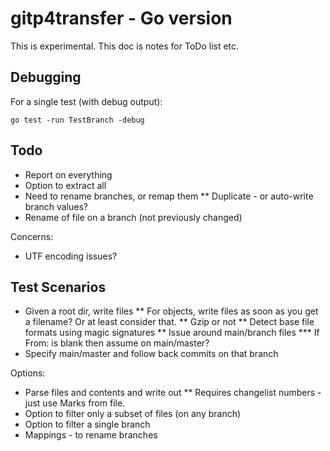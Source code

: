 # gitp4transfer - Go version

This is experimental. This doc is notes for ToDo list etc.

## Debugging

For a single test (with debug output):

    go test -run TestBranch -debug

## Todo

* Report on everything
* Option to extract all
* Need to rename branches, or remap them
** Duplicate - or auto-write branch values?
* Rename of file on a branch (not previously changed)

Concerns:

* UTF encoding issues?

## Test Scenarios

* Given a root dir, write files
** For objects, write files as soon as you get a filename? Or at least consider that.
** Gzip or not
** Detect base file formats using magic signatures
** Issue around main/branch files
*** If From: is blank then assume on main/master?
* Specify main/master and follow back commits on that branch

Options:

* Parse files and contents and write out
** Requires changelist numbers - just use Marks from file.
* Option to filter only a subset of files (on any branch)
* Option to filter a single branch
* Mappings - to rename branches